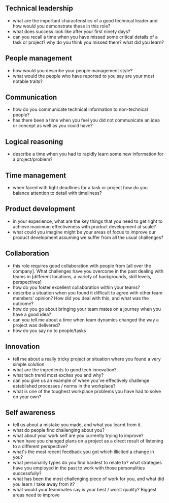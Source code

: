 ## Technical leadership
* what are the important characteristics of a good technical leader and how would you demonstrate these in this role?
* what does success look like after your first ninety days?
* can you recall a time when you have missed some critical details of a task or project? why do you think you missed them? what did you learn?

## People management
* how would you describe your people management style?
* what would the people who have reported to you say are your most notable traits?

## Communication
* how do you communicate technical information to non-technical people?
* has there been a time when you feel you did not communicate an idea or concept as well as you could have?

## Logical reasoning
* describe a time when you had to rapidly learn some new information for a project/problem?

## Time management
* when faced with tight deadlines for a task or project how do you balance attention to detail with timeliness?

## Product development
* in your experience, what are the key things that you need to get right to achieve maximum effectiveness with product development at scale?
* what could you imagine might be your areas of focus to improve our product development assuming we suffer from all the usual challenges?

## Collaboration
* this role requires good collaboration with people from [all over the company]. What challenges have you overcome in the past dealing with teams in [different locations, a variety of backgrounds, skill levels, perspectives]
* how do you foster excellent collaboration within your teams?
* describe a situation when you found it difficult to agree with other team members' opinion? How did you deal with this, and what was the outcome?
* how do you go about bringing your team mates on a journey when you have a good idea?
* can you tell me about a time when team dynamics changed the way a project was delivered?
* how do you say no to people/tasks

## Innovation
* tell me about a really tricky project or situation where you found a very simple solution
* what are the ingredients to good tech innovation?
* what tech trend most excites you and why?
* can you give us an example of when you’ve effectively challenge established processes / norms in the workplace?
* what is one of the toughest workplace problems you have had to solve on your own?

## Self awareness
* tell us about a mistake you made, and what you learnt from it.
* what do people find challenging about you?
* what about your work self are you currently trying to improve?
* when have you changed plans on a project as a direct result of listening to a different perspective?
* what's the most recent feedback you got which illicited a change in you?
* what personality types do you find hardest to relate to? what strategies have you employed in the past to work with those personalities successfully?
* what has been the most challenging piece of work for you, and what did you learn / take away from it?
* what would your teammates say is your best / worst quality? Biggest areas need to improve
